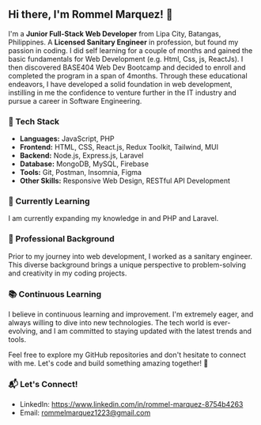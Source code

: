 ## Hi there, I'm Rommel Marquez! 👋

I'm a **Junior Full-Stack Web Developer** from Lipa City, Batangas, Philippines. 
A **Licensed Sanitary Engineer** in profession, but found my passion in coding. I did self learning for a couple of months and gained the basic fundamentals for Web Development (e.g. Html, Css, js, ReactJs). I then discovered BASE404 Web Dev Bootcamp and decided to enroll and completed the program in a span of 4months. Through these educational endeavors, I have developed a solid foundation in web development, instilling in me the confidence to venture further in the IT industry and pursue a career in Software Engineering.

### 🔧 Tech Stack
- **Languages:** JavaScript, PHP
- **Frontend:** HTML, CSS, React.js, Redux Toolkit, Tailwind, MUI
- **Backend:** Node.js, Express.js, Laravel
- **Database:** MongoDB, MySQL, Firebase
- **Tools:** Git, Postman, Insomnia, Figma
- **Other Skills:** Responsive Web Design, RESTful API Development

### 🌱 Currently Learning
I am currently expanding my knowledge in and PHP and Laravel.

### 💼 Professional Background
Prior to my journey into web development, I worked as a sanitary engineer. This diverse background brings a unique perspective to problem-solving and creativity in my coding projects.

### 📚 Continuous Learning
I believe in continuous learning and improvement. I'm extremely eager, and always willing to dive into new technologies. The tech world is ever-evolving, and I am committed to staying updated with the latest trends and tools.

Feel free to explore my GitHub repositories and don't hesitate to connect with me. Let's code and build something amazing together! 🚀

### 📬 Let's Connect!
- LinkedIn: https://www.linkedin.com/in/rommel-marquez-8754b4263
- Email: rommelmarquez1223@gmail.com
